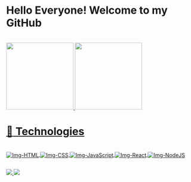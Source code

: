 # Hello Everyone! Welcome to my GitHub
<br>
<div>
  <a href="https://github.com/DioneDev">
  <img height="180em" src="https://github-readme-stats.vercel.app/api?username=DioneDev&show_icons=true&theme=chartreuse-dark&include_all_commits=true&count_private=true"/>
  <img height="180em" src="https://github-readme-stats.vercel.app/api/top-langs/?username=DioneDev&layout=compact&langs_count=7&theme=chartreuse-dark"/>
</div>
  
# :rocket: Technologies
<div style="display: inline_block"><br>
  <img align="center" alt="Img-HTML" src="https://img.icons8.com/color/48/000000/html-5--v1.png"/>
  <img align="center" alt="Img-CSS" src="https://img.icons8.com/color/48/000000/css3.png"/>
  <img align="center" alt="Img-JavaScript" src="https://img.icons8.com/nolan/54/javascript.png"/>
  <img align="center" alt="Img-React" src="https://img.icons8.com/color/45/000000/react-native.png"/>
  <img align="center" alt="Img-NodeJS" src="https://img.icons8.com/color/60/000000/nodejs.png"/> 
</div>
  
## 
  
<div>
  <a href="https://www.linkedin.com/in/dionedev">
    <img src="https://img.shields.io/badge/-LinkedIn-%230077B5?style=for-the-badge&logo=linkedin&logoColor=white">
  </a>
  <a href="https://www.instagram.com/dione.dev">
    <img src="https://img.shields.io/badge/-Instagram-%23E4405F?style=for-the-badge&logo=instagram&logoColor=white">
  </a> 
 </div>
